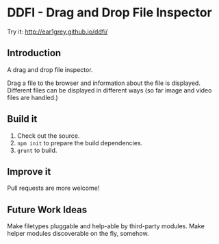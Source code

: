 DDFI - Drag and Drop File Inspector
==========

Try it: http://ear1grey.github.io/ddfi/


Introduction
---
A drag and drop file inspector.

Drag a file to the browser and information about the file is displayed.  Different files can be displayed in different ways (so far image and video files are handled.)


Build it
---
1. Check out the source.
2. `npm init` to prepare the build dependencies.
3. `grunt` to build.


Improve it
---
Pull requests are more welcome!


Future Work Ideas
---
Make filetypes pluggable and help-able by third-party modules.
Make helper modules discoverable on the fly, somehow.
